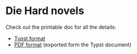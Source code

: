 # Die Hard novels

Check out the printable doc for all the details:

* [Typst format](die-hard-novels.typ)
* [PDF format](die-hard-novels.pdf) (exported form the Typst document)

